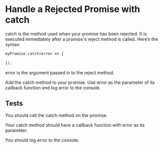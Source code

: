 # Handle a Rejected Promise with catch
catch is the method used when your promise has been rejected. It is executed immediately after a promise's reject method is called. Here’s the syntax:

```javascript
myPromise.catch(error => {
  
});
```

error is the argument passed in to the reject method.

Add the catch method to your promise. Use error as the parameter of its callback function and log error to the console.

## Tests

You should call the catch method on the promise.

Your catch method should have a callback function with error as its parameter.

You should log error to the console.